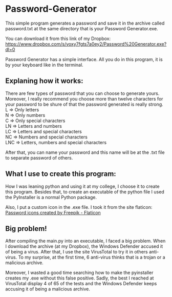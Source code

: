 # Password-Generator

This simple program generates a password and save it in the archive called password.txt at the same directory that is your Password Generator.exe.

You can download it from this link of my Dropbox: https://www.dropbox.com/s/voxy7fgts7a0ey2/Password%20Generator.exe?dl=0

Password Generator has a simple interface. All you do in this program, it is by your keyboard like in the terminal.

<h2>Explaning how it works:</h2>

There are few types of password that you can choose to generate yours. Moreover, I really recommend you choose more than twelve characters for your password to be shure of that the password generated is really strong.<br/>
L   => Only letters<br/>
N   => Only numbers<br/>
C   => Only special characters<br/>
LN  => Letters and numbers<br/>
LC  => Letters and special characters<br/>
NC  => Numbers and special characters<br/>
LNC => Letters, numbers and special characters<br/>

After that, you can name your password and this name will be at the .txt file to separate password of others.

<h2>What I use to create this program:</h2>
How I was leaning python and using it at my college, I choose it to create this program. Besides that, to create an executable of the python file I used the PyInstaller is a normal Python package.

Also, I put a custom icon in the .exe file. I took it from the site flaticon: <a href="https://www.flaticon.com/free-icons/password" title="password icons">Password icons created by Freepik - Flaticon</a>

<h2>Big problem!</h2>
After compiling the main.py into an executable, I faced a big problem. When I download the archive (at my Dropbox), the Windows Defender accused it of being a virus. After that, I use the site VirusTotal to try it in others anti-virus. To my surprise, at the first time, 6 anti-virus thinks that is a trojan or a malicious archive.

Moreover, I wasted a good time searching how to make the pyinstaller creates my .exe without this false positive. Sadly, the best I reached at VirusTotal display 4 of 65 of the tests and the Windows Defender keeps accusing it of being a malicious archive.
